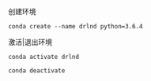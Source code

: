 创建环境
```
conda create --name drlnd python=3.6.4
```

激活|退出环境
```
conda activate drlnd

conda deactivate
```

